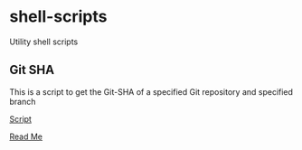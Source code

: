 # shell-scripts
Utility shell scripts

## Git SHA 

This is a script to get the Git-SHA of a specified Git repository and specified branch

[Script](https://github.com/theekshanawj/shell-scripts/blob/master/Git%20SHA/git-sha.sh)

[Read Me](https://github.com/theekshanawj/shell-scripts/blob/master/Git%20SHA/README.md)

